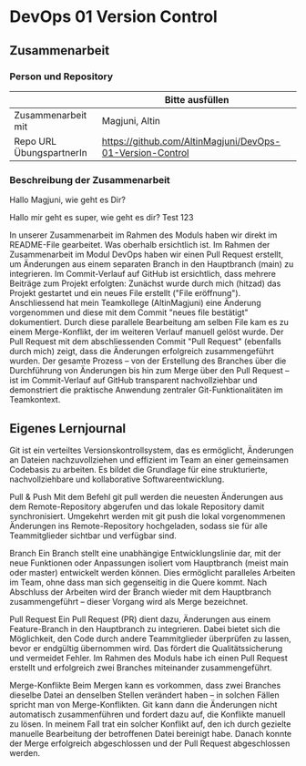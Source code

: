 # DevOps 01 Version Control

## Zusammenarbeit

### Person und Repository

| | Bitte ausfüllen |
| -------- | ------- |
| Zusammenarbeit mit | Magjuni, Altin |
| Repo URL ÜbungspartnerIn | https://github.com/AltinMagjuni/DevOps-01-Version-Control |

### Beschreibung der Zusammenarbeit
Hallo Magjuni, wie geht es Dir?

Hallo mir geht es super, wie geht es dir?
Test 123

In unserer Zusammenarbeit im Rahmen des Moduls haben wir direkt im README-File gearbeitet. Was oberhalb ersichtlich ist. Im Rahmen der Zusammenarbeit im Modul DevOps haben wir einen Pull Request erstellt, um Änderungen aus einem separaten Branch in den Hauptbranch (main) zu integrieren. Im Commit-Verlauf auf GitHub ist ersichtlich, dass mehrere Beiträge zum Projekt erfolgten: Zunächst wurde durch mich (hitzad) das Projekt gestartet und ein neues File erstellt ("File eröffnung"). Anschliessend hat mein Teamkollege (AltinMagjuni) eine Änderung vorgenommen und diese mit dem Commit "neues file bestätigt" dokumentiert. Durch diese parallele Bearbeitung am selben File kam es zu einem Merge-Konflikt, der im weiteren Verlauf manuell gelöst wurde. Der Pull Request mit dem abschliessenden Commit "Pull Request" (ebenfalls durch mich) zeigt, dass die Änderungen erfolgreich zusammengeführt wurden. Der gesamte Prozess – von der Erstellung des Branches über die Durchführung von Änderungen bis hin zum Merge über den Pull Request – ist im Commit-Verlauf auf GitHub transparent nachvollziehbar und demonstriert die praktische Anwendung zentraler Git-Funktionalitäten im Teamkontext.

## Eigenes Lernjournal

Git ist ein verteiltes Versionskontrollsystem, das es ermöglicht, Änderungen an Dateien nachzuvollziehen und effizient im Team an einer gemeinsamen Codebasis zu arbeiten. Es bildet die Grundlage für eine strukturierte, nachvollziehbare und kollaborative Softwareentwicklung.

Pull & Push
Mit dem Befehl git pull werden die neuesten Änderungen aus dem Remote-Repository abgerufen und das lokale Repository damit synchronisiert. Umgekehrt werden mit git push die lokal vorgenommenen Änderungen ins Remote-Repository hochgeladen, sodass sie für alle Teammitglieder sichtbar und verfügbar sind.

Branch
Ein Branch stellt eine unabhängige Entwicklungslinie dar, mit der neue Funktionen oder Anpassungen isoliert vom Hauptbranch (meist main oder master) entwickelt werden können. Dies ermöglicht paralleles Arbeiten im Team, ohne dass man sich gegenseitig in die Quere kommt. Nach Abschluss der Arbeiten wird der Branch wieder mit dem Hauptbranch zusammengeführt – dieser Vorgang wird als Merge bezeichnet.

Pull Request
Ein Pull Request (PR) dient dazu, Änderungen aus einem Feature-Branch in den Hauptbranch zu integrieren. Dabei bietet sich die Möglichkeit, den Code durch andere Teammitglieder überprüfen zu lassen, bevor er endgültig übernommen wird. Das fördert die Qualitätssicherung und vermeidet Fehler. Im Rahmen des Moduls habe ich einen Pull Request erstellt und erfolgreich zwei Branches miteinander zusammengeführt.

Merge-Konflikte
Beim Mergen kann es vorkommen, dass zwei Branches dieselbe Datei an denselben Stellen verändert haben – in solchen Fällen spricht man von Merge-Konflikten. Git kann dann die Änderungen nicht automatisch zusammenführen und fordert dazu auf, die Konflikte manuell zu lösen. In meinem Fall trat ein solcher Konflikt auf, den ich durch gezielte manuelle Bearbeitung der betroffenen Datei bereinigt habe. Danach konnte der Merge erfolgreich abgeschlossen und der Pull Request abgeschlossen werden.

